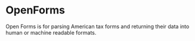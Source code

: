 # OpenForms
Open Forms is for parsing American tax forms and returning their data into human or machine readable formats.
